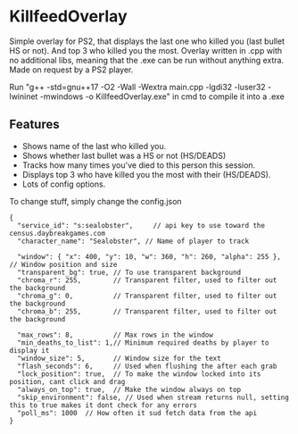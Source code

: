 # KillfeedOverlay
Simple overlay for PS2, that displays the last one who killed you (last bullet HS or not). And top 3 who killed you the most.
Overlay written in .cpp with no additional libs, meaning that the .exe can be run without anything extra. Made on request by a PS2 player.

Run "g++ -std=gnu++17 -O2 -Wall -Wextra main.cpp -lgdi32 -luser32 -lwininet -mwindows -o KillfeedOverlay.exe" in cmd to compile it into a .exe

## Features
* Shows name of the last who killed you.
* Shows whether last bullet was a HS or not (HS/DEADS)
* Tracks how many times you've died to this person this session.
* Displays top 3 who have killed you the most with their (HS/DEADS).
* Lots of config options.

To change stuff, simply change the config.json
```
{
  "service_id": "s:sealobster",		// api key to use toward the census.daybreakgames.com
  "character_name": "Sealobster", // Name of player to track

  "window": { "x": 400, "y": 10, "w": 360, "h": 260, "alpha": 255 }, // Window position and size
  "transparent_bg": true, // To use transparent background
  "chroma_r": 255, 		  // Transparent filter, used to filter out the background
  "chroma_g": 0,		  // Transparent filter, used to filter out the background
  "chroma_b": 255,		  // Transparent filter, used to filter out the background
  
  "max_rows": 8,		  // Max rows in the window
  "min_deaths_to_list": 1,// Minimum required deaths by player to display it
  "window_size": 5,		  // Window size for the text
  "flash_seconds": 6,	  // Used when flushing the after each grab
  "lock_position": true,  // To make the window locked into its position, cant click and drag
  "always_on_top": true,  // Make the window always on top
  "skip_environment": false, // Used when stream returns null, setting this to true makes it dont check for any errors
  "poll_ms": 1000  // How often it sud fetch data from the api
}
```
